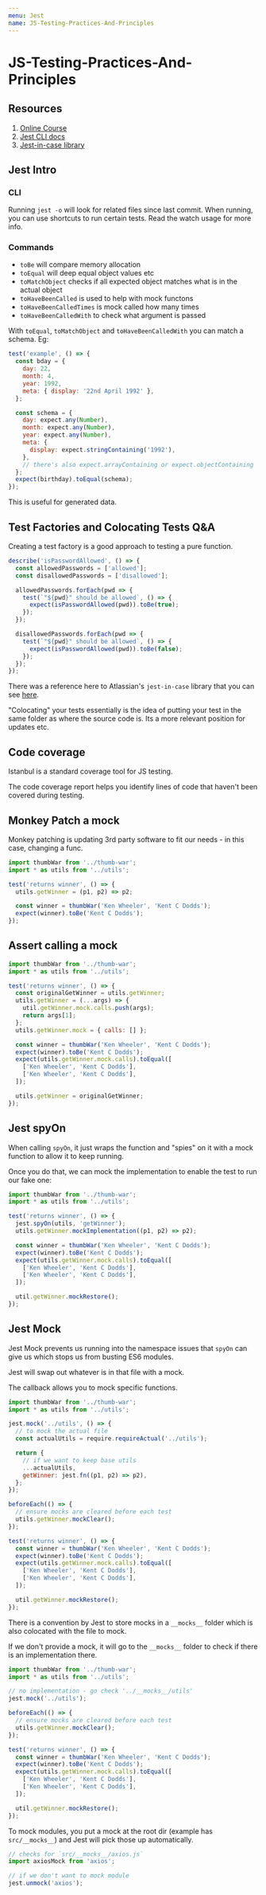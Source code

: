 ```yaml
---
menu: Jest
name: JS-Testing-Practices-And-Principles
---
```


# JS-Testing-Practices-And-Principles

## Resources

1. [Online Course](https://frontendmasters.com/courses/testing-practices-principles/jest-testing-framework/)
2. [Jest CLI docs](https://jestjs.io/docs/en/cli)
3. [Jest-in-case library](https://github.com/atlassian/jest-in-case)

## Jest Intro

### CLI

Running `jest -o` will look for related files since last commit. When running, you can use shortcuts to run certain tests. Read the watch usage for more info.

### Commands

- `toBe` will compare memory allocation
- `toEqual` will deep equal object values etc
- `toMatchObject` checks if all expected object matches what is in the actual object
- `toHaveBeenCalled` is used to help with mock functons
- `toHaveBeenCalledTimes` is mock called how many times
- `toHaveBeenCalledWith` to check what argument is passed

With `toEqual`, `toMatchObject` and `toHaveBeenCalledWith` you can match a schema. Eg:

```javascript
test('example', () => {
  const bday = {
    day: 22,
    month: 4,
    year: 1992,
    meta: { display: '22nd April 1992' },
  };

  const schema = {
    day: expect.any(Number),
    month: expect.any(Number),
    year: expect.any(Number),
    meta: {
      display: expect.stringContaining('1992'),
    },
    // there's also expect.arrayContaining or expect.objectContaining
  };
  expect(birthday).toEqual(schema);
});
```

This is useful for generated data.

## Test Factories and Colocating Tests Q&A

Creating a test factory is a good approach to testing a pure function.

```javascript
describe('isPasswordAllowed', () => {
  const allowedPasswords = ['allowed'];
  const disallowedPasswords = ['disallowed'];

  allowedPasswords.forEach(pwd => {
    test(`"${pwd}" should be allowed`, () => {
      expect(isPasswordAllowed(pwd)).toBe(true);
    });
  });

  disallowedPasswords.forEach(pwd => {
    test(`"${pwd}" should be allowed`, () => {
      expect(isPasswordAllowed(pwd)).toBe(false);
    });
  });
});
```

There was a reference here to Atlassian's `jest-in-case` library that you can see [here](https://github.com/atlassian/jest-in-case).

"Colocating" your tests essentially is the idea of putting your test in the same folder as where the source code is. Its a more relevant position for updates etc.

## Code coverage

Istanbul is a standard coverage tool for JS testing.

The code coverage report helps you identify lines of code that haven't been covered during testing.

## Monkey Patch a mock

Monkey patching is updating 3rd party software to fit our needs - in this case, changing a func.

```javascript
import thumbWar from '../thumb-war';
import * as utils from '../utils';

test('returns winner', () => {
  utils.getWinner = (p1, p2) => p2;

  const winner = thumbWar('Ken Wheeler', 'Kent C Dodds');
  expect(winner).toBe('Kent C Dodds');
});
```

## Assert calling a mock

```javascript
import thumbWar from '../thumb-war';
import * as utils from '../utils';

test('returns winner', () => {
  const originalGetWinner = utils.getWinner;
  utils.getWinner = (...args) => {
    util.getWinner.mock.calls.push(args);
    return args[1];
  };
  utils.getWinner.mock = { calls: [] };

  const winner = thumbWar('Ken Wheeler', 'Kent C Dodds');
  expect(winner).toBe('Kent C Dodds');
  expect(utils.getWinner.mock.calls).toEqual([
    ['Ken Wheeler', 'Kent C Dodds'],
    ['Ken Wheeler', 'Kent C Dodds'],
  ]);

  utils.getWinner = originalGetWinner;
});
```

## Jest spyOn

When calling `spyOn`, it just wraps the function and "spies" on it with a mock function to allow it to keep running.

Once you do that, we can mock the implementation to enable the test to run our fake one:

```javascript
import thumbWar from '../thumb-war';
import * as utils from '../utils';

test('returns winner', () => {
  jest.spyOn(utils, 'getWinner');
  utils.getWinner.mockImplementation((p1, p2) => p2);

  const winner = thumbWar('Ken Wheeler', 'Kent C Dodds');
  expect(winner).toBe('Kent C Dodds');
  expect(utils.getWinner.mock.calls).toEqual([
    ['Ken Wheeler', 'Kent C Dodds'],
    ['Ken Wheeler', 'Kent C Dodds'],
  ]);

  util.getWinner.mockRestore();
});
```

## Jest Mock

Jest Mock prevents us running into the namespace issues that `spyOn` can give us which stops us from busting ES6 modules.

Jest will swap out whatever is in that file with a mock.

The callback allows you to mock specific functions.

```javascript
import thumbWar from '../thumb-war';
import * as utils from '../utils';

jest.mock('../utils', () => {
  // to mock the actual file
  const actualUtils = require.requireActual('../utils');

  return {
    // if we want to keep base utils
    ...actualUtils,
    getWinner: jest.fn((p1, p2) => p2),
  };
});

beforeEach(() => {
  // ensure mocks are cleared before each test
  utils.getWinner.mockClear();
});

test('returns winner', () => {
  const winner = thumbWar('Ken Wheeler', 'Kent C Dodds');
  expect(winner).toBe('Kent C Dodds');
  expect(utils.getWinner.mock.calls).toEqual([
    ['Ken Wheeler', 'Kent C Dodds'],
    ['Ken Wheeler', 'Kent C Dodds'],
  ]);

  util.getWinner.mockRestore();
});
```

There is a convention by Jest to store mocks in a `__mocks__` folder which is also colocated with the file to mock.

If we don't provide a mock, it will go to the `__mocks__` folder to check if there is an implementation there.

```javascript
import thumbWar from '../thumb-war';
import * as utils from '../utils';

// no implementation - go check '../__mocks__/utils'
jest.mock('../utils');

beforeEach(() => {
  // ensure mocks are cleared before each test
  utils.getWinner.mockClear();
});

test('returns winner', () => {
  const winner = thumbWar('Ken Wheeler', 'Kent C Dodds');
  expect(winner).toBe('Kent C Dodds');
  expect(utils.getWinner.mock.calls).toEqual([
    ['Ken Wheeler', 'Kent C Dodds'],
    ['Ken Wheeler', 'Kent C Dodds'],
  ]);

  util.getWinner.mockRestore();
});
```

To mock modules, you put a mock at the root dir (example has `src/__mocks__`) and Jest will pick those up automatically.

```javascript
// checks for `src/__mocks__/axios.js`
import axiosMock from 'axios';

// if we don't want to mock module
jest.unmock('axios');
```
